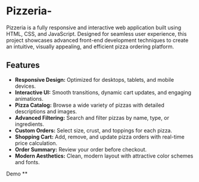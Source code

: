# Pizzeria-
Pizzeria is a fully responsive and interactive web application built using HTML, CSS, and JavaScript. Designed for seamless user experience, this project showcases advanced front-end development techniques to create an intuitive, visually appealing, and efficient pizza ordering platform.

## Features

- **Responsive Design:** Optimized for desktops, tablets, and mobile devices.
- **Interactive UI:** Smooth transitions, dynamic cart updates, and engaging animations.
- **Pizza Catalog:** Browse a wide variety of pizzas with detailed descriptions and images.
- **Advanced Filtering:** Search and filter pizzas by name, type, or ingredients.
- **Custom Orders:** Select size, crust, and toppings for each pizza.
- **Shopping Cart:** Add, remove, and update pizza orders with real-time price calculation.
- **Order Summary:** Review your order before checkout.
- **Modern Aesthetics:** Clean, modern layout with attractive color schemes and fonts.

Demo
**
